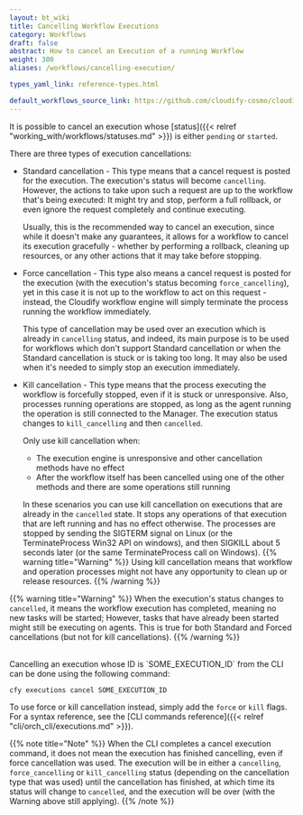 ```yaml
---
layout: bt_wiki
title: Cancelling Workflow Executions
category: Workflows
draft: false
abstract: How to cancel an Execution of a running Workflow
weight: 300
aliases: /workflows/cancelling-execution/

types_yaml_link: reference-types.html

default_workflows_source_link: https://github.com/cloudify-cosmo/cloudify-plugins-common/blob/4.3/cloudify/plugins/workflows.py
---
```



It is possible to cancel an execution whose [status]({{< relref "working_with/workflows/statuses.md" >}}) is either `pending` or `started`.

There are three types of execution cancellations:

* Standard cancellation - This type means that a cancel request is posted for the execution. The execution's status will become `cancelling`. However, the actions to take upon such a request are up to the workflow that's being executed: It might try and stop, perform a full rollback, or even ignore the request completely and continue executing.

    Usually, this is the recommended way to cancel an execution, since while it doesn't make any guarantees, it allows for a workflow to cancel its execution gracefully - whether by performing a rollback, cleaning up resources, or any other actions that it may take before stopping.

* Force cancellation - This type also means a cancel request is posted for the execution (with the execution's status becoming `force_cancelling`), yet in this case it is not up to the workflow to act on this request - instead, the Cloudify workflow engine will simply terminate the process running the workflow immediately.

    This type of cancellation may be used over an execution which is already in `cancelling` status, and indeed, its main purpose is to be used for workflows which don't support Standard cancellation or when the Standard cancellation is stuck or is taking too long. It may also be used when it's needed to simply stop an execution immediately.

* Kill cancellation - This type means that the process executing the workflow is forcefully stopped, even if it is stuck or unresponsive. Also, processes running operations are stopped, as long as the agent running the operation is still connected to the Manager. The execution status changes to `kill_cancelling` and then `cancelled`.

    Only use kill cancellation when:

    * The execution engine is unresponsive and other cancellation methods have no effect
    * After the workflow itself has been cancelled using one of the other methods and there are some operations still running

    In these scenarios you can use kill cancellation on executions that are already in the `cancelled` state. It stops any operations of that execution that are left running and has no effect otherwise.
    The processes are stopped by sending the SIGTERM signal on Linux (or the TerminateProcess Win32 API on windows), and then SIGKILL about 5 seconds later (or the same TerminateProcess call on Windows).
{{% warning title="Warning" %}}
Using kill cancellation means that workflow and operation processes might not have any opportunity to clean up or release resources.
{{% /warning %}}


{{% warning title="Warning" %}}
When the execution's status changes to `cancelled`, it means the workflow execution has completed, meaning no new tasks will be started; However, tasks that have already been started might still be executing on agents. This is true for both Standard and Forced cancellations (but not for kill cancellations).
{{% /warning %}}

<br>
Cancelling an execution whose ID is `SOME_EXECUTION_ID` from the CLI can be done using the following command:

`cfy executions cancel SOME_EXECUTION_ID`

To use force or kill cancellation instead, simply add the `force` or `kill` flags. For a syntax reference, see the [CLI commands reference]({{< relref "cli/orch_cli/executions.md" >}}).

{{% note title="Note" %}}
When the CLI completes a cancel execution command, it does not mean the execution has finished cancelling, even if force cancellation was used. The execution will be in either a `cancelling`, `force_cancelling` or `kill_cancelling` status (depending on the cancellation type that was used) until the cancellation has finished, at which time its status will change to `cancelled`, and the execution will be over (with the Warning above still applying).
{{% /note %}}
